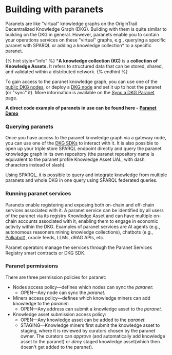 # Building with paranets

Paranets are like "virtual" knowledge graphs on the OriginTrail Decentralized Knowledge Graph (DKG). Building with them is quite similar to building on the DKG in general. However, paranets enable you to contain your operations services on these "virtual" graphs, e.g., querying a specific paranet with SPARQL or adding a knowledge collection\* to a specific paranet.

{% hint style="info" %}
\***A** **knowledge collection (KC)** is a **collection of Knowledge Assets.** It refers to structured data that can be stored, shared, and validated within a distributed network.
{% endhint %}

To gain access to the paranet knowledge graph, you can use one of the [public DKG nodes](../../useful-resources/public-nodes.md), or deploy a [DKG node](../dkg-core-node/) and set it up to host the paranet (or "sync" it). More information is available on the [Sync a DKG Paranet](sync-a-dkg-paranet.md) page.

**A direct code example of paranets in use can be found here -** [**Paranet Demo**](https://github.com/OriginTrail/dkg.js/blob/v8/develop/examples/paranet-demo.js)

### Querying paranets

Once you have access to the paranet knowledge graph via a gateway node, you can use one of the [DKG SDKs](../dkg-sdk/) to interact with it. It is also possible to open up your triple store SPARQL endpoint directly and query the paranet knowledge graph in its own repository (the paranet repository name is equivalent to the paranet profile Knowledge Asset UAL, with dash characters instead of slash).&#x20;

Using SPARQL, it is possible to query and integrate knowledge from multiple paranets and whole DKG in one query using SPARQL federated queries. &#x20;

### Running paranet services

Paranets enable registering and exposing both on-chain and off-chain services associated with it. A paranet service can be identified by all users of the paranet via its registry Knowledge Asset and can have multiple on-chain accounts associated with it, enabling them to engage in economic activity within the DKG. Examples of paranet services are AI agents (e.g., autonomous reasoners mining knowledge collections), chatbots (e.g., [Polkabot](https://polkabot.ai/)), oracle feeds, LLMs, dRAG APIs, etc.

Paranet operators manage the services through the Paranet Services Registry smart contracts or DKG SDK.&#x20;

### Paranet permissions

There are three permission policies for paranet:

* Nodes access policy—defines which nodes can sync the _paranet_:
  * OPEN—Any node can sync the _paranet._
* Miners access policy—defines which knowledge miners can add knowledge to the _paranet_:
  * OPEN—Any address can submit a knowledge asset to the _paranet._
* Knowledge asset submission access policy:
  * OPEN—Any knowledge asset can be added to the _paranet._
  * STAGING—Knowledge miners first submit the knowledge asset to staging, where it is reviewed by curators chosen by the paranet owner. The curators can _approve_ (and automatically add knowledge asset to the paranet) or _deny_ staged knowledge asset(which then doesn't get added to the paranet).



